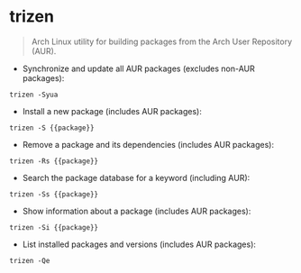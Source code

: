 # trizen

> Arch Linux utility for building packages from the Arch User Repository (AUR).

- Synchronize and update all AUR packages (excludes non-AUR packages):

`trizen -Syua`

- Install a new package (includes AUR packages):

`trizen -S {{package}}`

- Remove a package and its dependencies (includes AUR packages):

`trizen -Rs {{package}}`

- Search the package database for a keyword (including AUR):

`trizen -Ss {{package}}`

- Show information about a package (includes AUR packages):

`trizen -Si {{package}}`

- List installed packages and versions (includes AUR packages):

`trizen -Qe`
